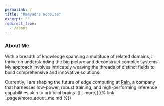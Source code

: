 ```yaml
---
permalink: /
title: "Ramyad's Website"
excerpt: ""
redirect_from:
  - /about
---
```

### About Me

With a breadth of knowledge spanning a multitude of related domains, I thrive on understanding the big picture and deconstruct complex systems. My approach involves intricately weaving the threads of distinct fields to build comprehensive and innovative solutions.

Currently, I am shaping the future of edge computing at [Rain](https://rain.ai/), a company that harnesses low-power, robust training, and high-performing inference capabilities akin to artificial brains. [[...more]]({% link _pages/more_about_me.md %})


<!-- ### [Entries]({% link _pages/entries.md %})

<ul id="recent-posts" style="list-style-type: none; padding-left: 0">
{% assign sorted_pages = site.pages | sort: 'date' | reverse %}
{% for page in sorted_pages limit:3 %}
    {% if page.path contains 'entries' and page.name != 'entries.md' %}
    <li>
      <span style="color: gray;">{{ page.date | date: "%m.%Y" }}</span> - <a href="{{ page.url | relative_url }}">{{ page.title }}</a>
    </li>
    {% endif %}
{% endfor %}
</ul> -->
